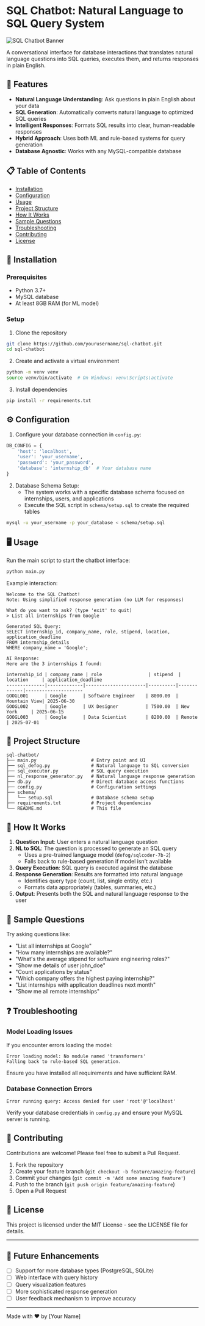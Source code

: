 # SQL Chatbot: Natural Language to SQL Query System

![SQL Chatbot Banner](https://via.placeholder.com/1200x300?text=SQL+Chatbot)

A conversational interface for database interactions that translates natural language questions into SQL queries, executes them, and returns responses in plain English.

## 🌟 Features

- **Natural Language Understanding**: Ask questions in plain English about your data
- **SQL Generation**: Automatically converts natural language to optimized SQL queries
- **Intelligent Responses**: Formats SQL results into clear, human-readable responses
- **Hybrid Approach**: Uses both ML and rule-based systems for query generation
- **Database Agnostic**: Works with any MySQL-compatible database

## 📋 Table of Contents

- [Installation](#-installation)
- [Configuration](#-configuration)
- [Usage](#-usage)
- [Project Structure](#-project-structure)
- [How It Works](#-how-it-works)
- [Sample Questions](#-sample-questions)
- [Troubleshooting](#-troubleshooting)
- [Contributing](#-contributing)
- [License](#-license)

## 🚀 Installation

### Prerequisites

- Python 3.7+
- MySQL database
- At least 8GB RAM (for ML model)

### Setup

1. Clone the repository
```bash
git clone https://github.com/yourusername/sql-chatbot.git
cd sql-chatbot
```

2. Create and activate a virtual environment
```bash
python -m venv venv
source venv/bin/activate  # On Windows: venv\Scripts\activate
```

3. Install dependencies
```bash
pip install -r requirements.txt
```

## ⚙️ Configuration

1. Configure your database connection in `config.py`:
```python
DB_CONFIG = {
    'host': 'localhost',
    'user': 'your_username',
    'password': 'your_password',
    'database': 'internship_db'  # Your database name
}
```

2. Database Schema Setup:
   - The system works with a specific database schema focused on internships, users, and applications
   - Execute the SQL script in `schema/setup.sql` to create the required tables

```bash
mysql -u your_username -p your_database < schema/setup.sql
```

## 🖥️ Usage

Run the main script to start the chatbot interface:

```bash
python main.py
```

Example interaction:
```
Welcome to the SQL Chatbot!
Note: Using simplified response generation (no LLM for responses)

What do you want to ask? (type 'exit' to quit)
> List all internships from Google

Generated SQL Query:
SELECT internship_id, company_name, role, stipend, location, application_deadline 
FROM internship_details 
WHERE company_name = 'Google';

AI Response:
Here are the 3 internships I found:

internship_id | company_name | role                 | stipend  | location     | application_deadline
--------------|-------------|----------------------|----------|-------------|---------------------
GOOGL001      | Google      | Software Engineer    | 8000.00  | Mountain View| 2025-06-30
GOOGL002      | Google      | UX Designer          | 7500.00  | New York     | 2025-06-15
GOOGL003      | Google      | Data Scientist       | 8200.00  | Remote       | 2025-07-01
```

## 📁 Project Structure

```
sql-chatbot/
├── main.py                    # Entry point and UI
├── sql_defog.py               # Natural language to SQL conversion
├── sql_executor.py            # SQL query execution
├── nl_response_generator.py   # Natural language response generation
├── db.py                      # Direct database access functions
├── config.py                  # Configuration settings
├── schema/
│   └── setup.sql              # Database schema setup
├── requirements.txt           # Project dependencies
└── README.md                  # This file
```

## 🔄 How It Works

1. **Question Input**: User enters a natural language question
2. **NL to SQL**: The question is processed to generate an SQL query
   - Uses a pre-trained language model (`defog/sqlcoder-7b-2`)
   - Falls back to rule-based generation if model isn't available
3. **Query Execution**: SQL query is executed against the database
4. **Response Generation**: Results are formatted into natural language
   - Identifies query type (count, list, single entity, etc.)
   - Formats data appropriately (tables, summaries, etc.)
5. **Output**: Presents both the SQL and natural language response to the user

## 💬 Sample Questions

Try asking questions like:

- "List all internships at Google"
- "How many internships are available?"
- "What's the average stipend for software engineering roles?"
- "Show me details of user john_doe"
- "Count applications by status"
- "Which company offers the highest paying internship?"
- "List internships with application deadlines next month"
- "Show me all remote internships"

## ❓ Troubleshooting

### Model Loading Issues

If you encounter errors loading the model:

```
Error loading model: No module named 'transformers'
Falling back to rule-based SQL generation.
```

Ensure you have installed all requirements and have sufficient RAM.

### Database Connection Errors

```
Error running query: Access denied for user 'root'@'localhost'
```

Verify your database credentials in `config.py` and ensure your MySQL server is running.

## 🤝 Contributing

Contributions are welcome! Please feel free to submit a Pull Request.

1. Fork the repository
2. Create your feature branch (`git checkout -b feature/amazing-feature`)
3. Commit your changes (`git commit -m 'Add some amazing feature'`)
4. Push to the branch (`git push origin feature/amazing-feature`)
5. Open a Pull Request

## 📄 License

This project is licensed under the MIT License - see the LICENSE file for details.

---

## 🔮 Future Enhancements

- [ ] Support for more database types (PostgreSQL, SQLite)
- [ ] Web interface with query history
- [ ] Query visualization features
- [ ] More sophisticated response generation
- [ ] User feedback mechanism to improve accuracy

---

Made with ❤️ by [Your Name]
